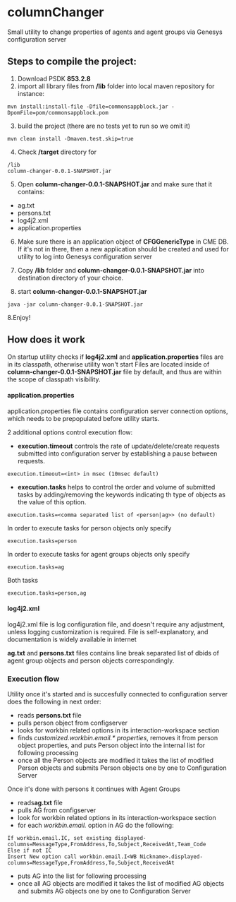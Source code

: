 # columnChanger

Small utility to change properties of agents and agent groups via Genesys configuration server

## Steps to compile the project:

1. Download PSDK **853.2.8**
2. import all library files from **/lib** folder into local maven repository
for instance:
```
mvn install:install-file -Dfile=commonsappblock.jar -DpomFile=pom/commonsappblock.pom
```
3. build the project (there are no tests yet to run so we omit it) 
```
mvn clean install -Dmaven.test.skip=true
```
4. Check **/target** directory for 
```
/lib
column-changer-0.0.1-SNAPSHOT.jar 
```
5. Open **column-changer-0.0.1-SNAPSHOT.jar** and make sure that it contains:

* ag.txt
* persons.txt
* log4j2.xml
* application.properties

6. Make sure there is an application object of **CFGGenericType** in CME DB. If it's not in there, then a new application should be created and used for utility to log into Genesys configuration server

6. Copy **/lib** folder and **column-changer-0.0.1-SNAPSHOT.jar** into destination directory of your choice.

7. start **column-changer-0.0.1-SNAPSHOT.jar**
```
java -jar column-changer-0.0.1-SNAPSHOT.jar 
```
8.Enjoy!


## How does it work

On startup utility checks if **log4j2.xml** and **application.properties** files are in its classpath, otherwise utility won't start
Files are located inside of **column-changer-0.0.1-SNAPSHOT.jar** file by default, and thus are within the scope of classpath visibility.

#### application.properties
application.properties file contains configuration server connection options, which needs to be prepopulated before utility starts.

2 additional options control execution flow:
- **execution.timeout** controls the rate of update/delete/create requests submitted into configuration server by establishing a pause between requests.

```
execution.timeout=<int> in msec (10msec default) 
```
- **execution.tasks** helps to control the order and volume of submitted tasks by adding/removing the keywords indicating th type of objects as the value of this option.

```
execution.tasks=<comma separated list of <person|ag>> (no default)
```

In order to execute tasks for person objects only specify 
```
execution.tasks=person
```
In order to execute tasks for agent groups objects only specify
```
execution.tasks=ag
```
Both tasks
```
execution.tasks=person,ag
```

#### log4j2.xml
log4j2.xml file is log configuration file, and doesn't require any adjustment, unless logging customization is required. File is self-explanatory, and documentation is widely available in internet

**ag.txt** and **persons.txt** files contains line break separated list of dbids of agent group objects and person objects correspondingly.

### Execution flow
Utility once it's started and is succesfully connected to configuration server does the following in next order:

- reads **persons.txt** file
- pulls person object from configserver
- looks for workbin related options in its interaction-workspace section
- finds *customized.workbin.email.\* properties*, removes it from person object properties, and puts Person object into the internal list for following processing
- once all the Person objects are modified it takes the list of modified Person objects and submits Person objects one by one to Configuration Server

Once it's done with persons it continues with Agent Groups
- reads**ag.txt** file
- pulls AG from configserver
- look for workbin related options in its interaction-workspace section
- for each *workbin.email.<WB Nickname>* option in AG do the following:
```
If workbin.email.IC, set existing displayed-columns=MessageType,FromAddress,To,Subject,ReceivedAt,Team_Code
Else if not IC
Insert New option call workbin.email.I<WB Nickname>.displayed-columns=MessageType,FromAddress,To,Subject,ReceivedAt
```
- puts AG into the list for following processing
- once all AG objects are modified it takes the list of modified AG objects and submits AG objects one by one to Configuration Server 
